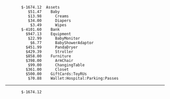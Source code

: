            $-1674.12  Assets
              $51.47    Baby
              $13.98      Creams
              $34.00      Diapers
               $3.49      Wipes
           $-4101.60    Bank
             $947.13    Equipment
              $22.99      BabyMonitor
               $6.77      BabyShowerAdaptor
             $451.99      PandaDryer
             $429.39      Stroller
             $858.00    Furniture
             $398.00      ArmChair
              $99.00      ChangingTable
             $361.00      Closet
             $500.00    GiftCards:ToyRUs
              $70.88    Wallet:Hospital:Parking:Passes
--------------------
           $-1674.12
